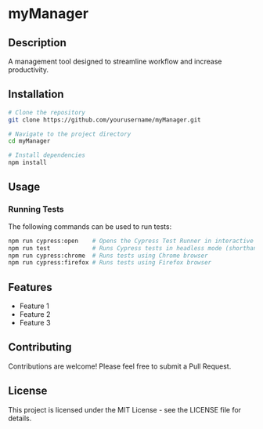 # myManager

## Description
A management tool designed to streamline workflow and increase productivity.

## Installation

```bash
# Clone the repository
git clone https://github.com/yourusername/myManager.git

# Navigate to the project directory
cd myManager

# Install dependencies
npm install
```

## Usage

### Running Tests
The following commands can be used to run tests:

```bash
npm run cypress:open    # Opens the Cypress Test Runner in interactive mode
npm run test            # Runs Cypress tests in headless mode (shorthand)
npm run cypress:chrome  # Runs tests using Chrome browser
npm run cypress:firefox # Runs tests using Firefox browser
```

## Features
- Feature 1
- Feature 2
- Feature 3

## Contributing
Contributions are welcome! Please feel free to submit a Pull Request.

## License
This project is licensed under the MIT License - see the LICENSE file for details.